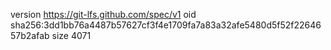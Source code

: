 version https://git-lfs.github.com/spec/v1
oid sha256:3dd1bb76a4487b57627cf3f4e1709fa7a83a32afe5480d5f52f2264657b2afab
size 4071
